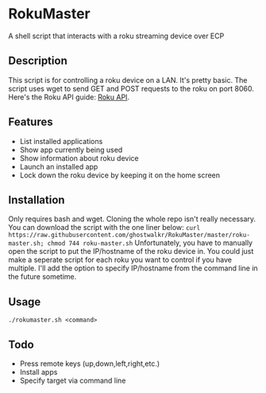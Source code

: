 # RokuMaster
A shell script that interacts with a roku streaming device over ECP

## Description
This script is for controlling a roku device on a LAN. It's pretty basic. The script uses wget to send GET and POST requests to the roku on port 8060. Here's the Roku API guide: [Roku API](https://developer.roku.com/docs/developer-program/debugging/external-control-api.md).

## Features
* List installed applications
* Show app currently being used
* Show information about roku device
* Launch an installed app
* Lock down the roku device by keeping it on the home screen

## Installation
Only requires bash and wget. Cloning the whole repo isn't really necessary. You can download the script with the one liner below:
`curl https://raw.githubusercontent.com/ghostwalkr/RokuMaster/master/roku-master.sh; chmod 744 roku-master.sh`
Unfortunately, you have to manually open the script to put the IP/hostname of the roku device in. You could just make a seperate script for each roku you want to control if you have multiple. I'll add the option to specify IP/hostname from the command line in the future sometime.

## Usage
`./rokumaster.sh <command>`

## Todo
- Press remote keys (up,down,left,right,etc.)
- Install apps
- Specify target via command line
